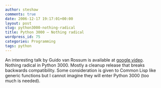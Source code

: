 ```yaml
---
author: steshaw
comments: true
date: 2006-12-17 19:17:01+00:00
layout: post
slug: python3000-nothing-radical
title: Python 3000 – Nothing radical
wordpress_id: 75
categories: Programming
tags: python
---
```


An interesting talk by Guido van Rossum is available at [google
video](http://video.google.com/videoplay?docid=-6459339159268485356).
Nothing radical in Python 3000. Mostly a cleanup release that breaks
backwards compatibility. Some consideration is given to Common Lisp like
generic functions but I cannot imagine they will enter Python 3000 (too much
is needed).
